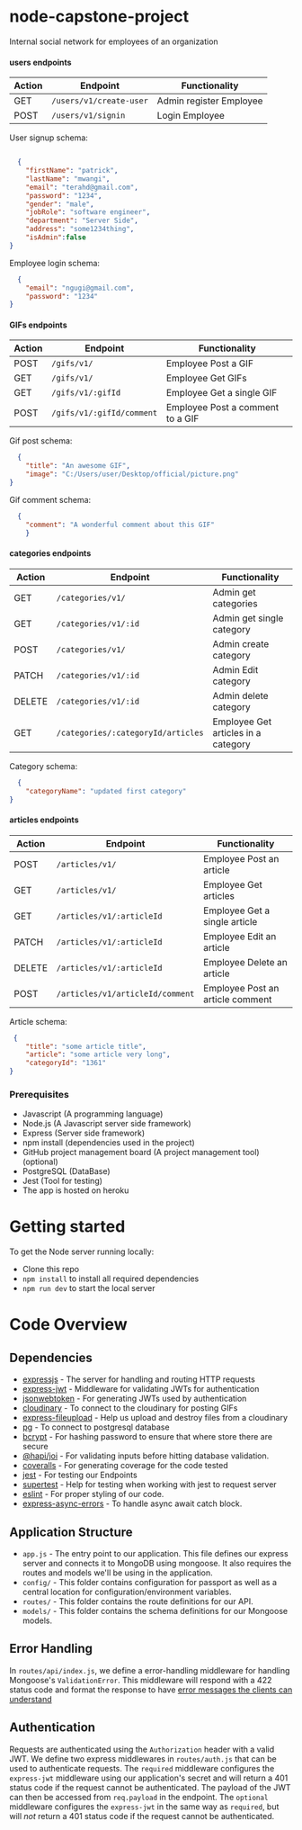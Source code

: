 # node-capstone-project
 Internal social network for employees of an organization

#### users endpoints
| Action| Endpoint | Functionality | 
|----------|----------|---------------|
| GET | `/users/v1/create-user`  | Admin register Employee|
| POST | `/users/v1/signin`  | Login Employee|

User signup schema:
```json

  {
	"firstName": "patrick",
	"lastName": "mwangi",
	"email": "terahd@gmail.com",
	"password": "1234",
	"gender": "male",
	"jobRole": "software engineer",
	"department": "Server Side",
	"address": "some1234thing",
	"isAdmin":false
}

```

Employee login schema:
```json
  {
	"email": "ngugi@gmail.com",
	"password": "1234"
}
```

#### GIFs endpoints
| Action| Endpoint | Functionality | 
|----------|----------|---------------|
| POST | `/gifs/v1/`  | Employee Post a GIF|
| GET | `/gifs/v1/`  | Employee Get GIFs|
| GET | `/gifs/v1/:gifId`  | Employee Get a single GIF|
| POST | `/gifs/v1/:gifId/comment`  | Employee Post a comment to a GIF|

Gif post schema:
```json
  {
	"title": "An awesome GIF",
	"image": "C:/Users/user/Desktop/official/picture.png"
}
```

Gif comment schema:
```json
  {
    "comment": "A wonderful comment about this GIF"
    }
```


#### categories endpoints
| Action| Endpoint | Functionality | 
|----------|----------|---------------|
| GET | `/categories/v1/`  | Admin get categories|
| GET | `/categories/v1/:id`  | Admin get single category|
| POST | `/categories/v1/`  | Admin create category|
| PATCH | `/categories/v1/:id`  | Admin Edit category|
| DELETE | `/categories/v1/:id`  | Admin delete category|
| GET | `/categories/:categoryId/articles`  | Employee Get articles in a category|

Category schema:
```json
  {
	"categoryName": "updated first category"
}
```


#### articles endpoints
| Action| Endpoint | Functionality | 
|----------|----------|---------------|
| POST | `/articles/v1/`  | Employee Post an article|
| GET | `/articles/v1/`  | Employee Get articles|
| GET | `/articles/v1/:articleId`  | Employee Get a single article|
| PATCH | `/articles/v1/:articleId`  | Employee Edit an article|
| DELETE | `/articles/v1/:articleId`  | Employee Delete an article|
| POST | `/articles/v1/articleId/comment`  | Employee Post an article comment|

Article schema:
```json
 {
	"title": "some article title",
	"article": "some article very long",
	"categoryId": "1361"
}
```


### Prerequisites
- Javascript (A programming language)
- Node.js (A Javascript server side framework)
- Express (Server side framework)
- npm install (dependencies used in the project)
- GitHub project management board (A project management tool) (optional)
- ​PostgreSQL (DataBase)
- Jest (Tool for testing)
- The app is hosted on heroku

# Getting started

To get the Node server running locally:

- Clone this repo
- `npm install` to install all required dependencies
- `npm run dev` to start the local server

# Code Overview

## Dependencies

- [expressjs](https://github.com/expressjs/express) - The server for handling and routing HTTP requests
- [express-jwt](https://github.com/auth0/express-jwt) - Middleware for validating JWTs for authentication
- [jsonwebtoken](https://github.com/auth0/node-jsonwebtoken) - For generating JWTs used by authentication
- [cloudinary](https://github.com/cloudinary) - To connect to the cloudinary for posting GIFs
- [express-fileupload](https://github.com/jsonwebtoken) - Help us upload and destroy files from a cloudinary
- [pg](https://github.com/pg) - To connect to postgresql database
- [bcrypt](https://github.com/bcrypt) - For hashing password to ensure that where store there are secure
- [@hapi/joi](https://github.com/@hapi/joi) - For validating inputs before hitting database validation.
- [coveralls](https://github.com/coveralls) - For generating coverage for the code tested
- [jest](https://github.com/jest) - For testing our Endpoints
- [supertest](https://github.com/supertest) - Help for testing when working with jest to request server
- [eslint](https://github.com/eslint) - For proper styling of our code.
- [express-async-errors](https://github.com/express-async-errors) - To handle async await catch block.


## Application Structure

- `app.js` - The entry point to our application. This file defines our express server and connects it to MongoDB using mongoose. It also requires the routes and models we'll be using in the application.
- `config/` - This folder contains configuration for passport as well as a central location for configuration/environment variables.
- `routes/` - This folder contains the route definitions for our API.
- `models/` - This folder contains the schema definitions for our Mongoose models.

## Error Handling

In `routes/api/index.js`, we define a error-handling middleware for handling Mongoose's `ValidationError`. This middleware will respond with a 422 status code and format the response to have [error messages the clients can understand](https://github.com/gothinkster/realworld/blob/master/API.md#errors-and-status-codes)

## Authentication

Requests are authenticated using the `Authorization` header with a valid JWT. We define two express middlewares in `routes/auth.js` that can be used to authenticate requests. The `required` middleware configures the `express-jwt` middleware using our application's secret and will return a 401 status code if the request cannot be authenticated. The payload of the JWT can then be accessed from `req.payload` in the endpoint. The `optional` middleware configures the `express-jwt` in the same way as `required`, but will *not* return a 401 status code if the request cannot be authenticated.